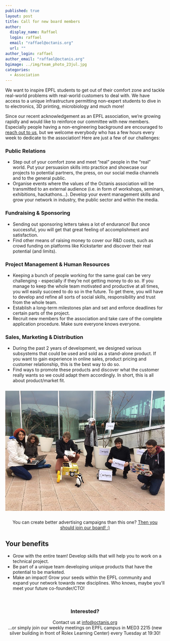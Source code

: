 ```yaml
---
published: true
layout: post
title: Call for new board members
author:
  display_name: Raffael
  login: raffael
  email: "raffael@octanis.org"
  url: ""
author_login: raffael
author_email: "raffael@octanis.org"
bgimage: ../img/team_photo_23jul.jpg
categories:
  - Association
---
```



We want to inspire EPFL students to get out of their comfort zone and tackle real-world problems with real-world customers to deal with. We have access to a unique infrastructure permitting non-expert students to dive in to electronics, 3D printing, microbiology and much more!

Since our recent acknowledgement as an EPFL association, we’re growing rapidly and would like to reinforce our committee with new members. Especially people having a non-engineering background are encouraged to <a href="mailto:info@octanis.org?subject=Join%20as%20Board%20member">reach out to us</a>, but we welcome everybody who has a few hours every week to dedicate to the association! Here are just a few of our challenges:

<h3>Public Relations</h3>
<ul>
<li>Step out of your comfort zone and meet “real” people in the “real” world. Put your persuasion skills into practice and showcase our projects to potential partners, the press, on our social media channels and to the general public.</li>
<li>Organise events where the values of the Octanis association will be transmitted to an external audience (i.e. in form of workshops, seminars, exhibitions, hackathons…). Develop your event management skills and grow your network in industry, the public sector and within the media.</li>
</ul>

<h3>Fundraising & Sponsoring</h3>
<ul>
<li>Sending out sponsoring letters takes a lot of endurance! But once successful, you will get that great feeling of accomplishment and satisfaction.</li>
<li>Find other means of raising money to cover our R&D costs, such as crowd funding on platforms like Kickstarter and discover their real potential (and limits).</li>
</ul>

<h3>Project Management & Human Resources</h3>
<ul>
<li>Keeping a bunch of people working for the same goal can be very challenging - especially if they’re not getting money to do so. If you manage to keep the whole team motivated and productive at all times, you will easily succeed to do so in the future. To get there, you will have to develop and refine all sorts of social skills, responsibility and trust from the whole team.</li>
<li>Establish a long-term milestones plan and set and enforce deadlines for certain parts of the project. </li>
<li>Recruit new members for the association and take care of the complete application procedure. Make sure everyone knows everyone.</li>
</ul>

<h3>Sales, Marketing & Distribution</h3>
<ul>
<li>During the past 2 years of development, we designed various subsystems that could be used and sold as a stand-alone product. If you want to gain experience in online sales, product pricing and customer relationship, this is the best way to do so. </li>
<li>Find ways to promote these products and discover what the customer really wants so we could adapt them accordingly. In short, this is all about product/market fit. </li>
</ul>


<center><img src="/img/new_committee_members.jpg" style="max-width:100%;margin:10px 0px 10px 0px">
<p>You can create better advertising campaigns than this one? <a href="mailto:info@octanis.org?subject=Join%20as%20Board%20member">Then you should join our board! :)</a></p>
</center>

<h2>Your benefits</h2>
<ul>
<li>Grow with the entire team! Develop skills that will help you to work on a technical project.</li>
<li>Be part of a unique team developing unique products that have the potential to be marketed. </li>
<li>Make an impact! Grow your seeds within the EPFL community and expand your network towards new disciplines. Who knows, maybe you'll meet your future co-founder/CTO!</li>
</ul>

<br>

<center>
<h3>Interested?</h3>
<p>
Contact us at <a href="mailto:info@octanis.org?subject=Join%20as%20Board%20member">info@octanis.org</a>
<br>
…or simply join our weekly meetings on EPFL campus in MED3 2215 
(new silver building in front of Rolex Learning Center) every Tuesday at 19:30!
</p>
</center>

